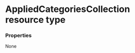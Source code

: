 # AppliedCategoriesCollection resource type



### Properties
None

<!-- uuid: e33e1dd7-a736-4329-82e3-5fdae57f7278
2015-10-16 21:10:40 UTC -->
<!-- {
  "type": "#page.annotation",
  "description": "AppliedCategoriesCollection resource",
  "keywords": "",
  "section": "documentation",
  "tocPath": ""
}-->
